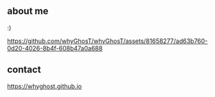 ## about me

:)

https://github.com/whyGhosT/whyGhosT/assets/81658277/ad63b760-0d20-4026-8b4f-608b47a0a688

## contact

https://whyghost.github.io
